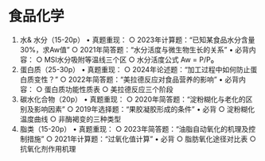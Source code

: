 # 食品化学
1. 水& 水分（15-20p）
	• 真题重现：
		○ 2023年计算题：“已知某食品水分含量30%，求Aw值”
		○ 2021年简答题：“水分活度与微生物生长的关系”
	• 必背内容：
		○ MSI水分吸附等温线三个区
		○ 水分活度公式 Aw = P/P₀
2. 蛋白质（25-30p）
	• 真题重现：
		○ 2024年论述题：“加工过程中如何防止蛋白质变性？”
		○ 2022年简答题：“美拉德反应对食品营养的影响”
	• 必背内容：
		○ 蛋白质功能性质表
		○ 美拉德反应三个阶段
3. 碳水化合物（20p）
	• 真题重现：
		○ 2020年简答题：“淀粉糊化与老化的区别及影响因素”
		○ 2019年选择题：“果胶凝胶形成的条件”
	• 必背
		○ 淀粉糊化温度曲线
		○ 非酶褐变的三种类型
4. 脂类（15-20p）
	• 真题重现：
		○ 2023年简答题：“油脂自动氧化的机理及控制措施”
		○ 2021年计算题：“过氧化值计算”
	• 必背
		○ 脂肪氧化途径对比表
		○ 抗氧化剂作用机理

